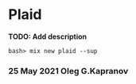 # Plaid

**TODO: Add description**

```
bash> mix new plaid --sup
```

### 25 May 2021 Oleg G.Kapranov

